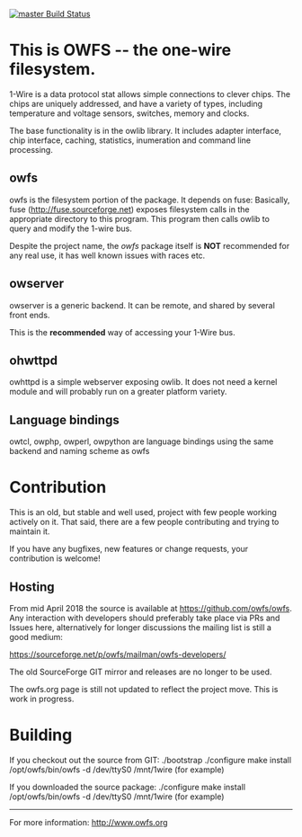 [![master Build Status](https://travis-ci.org/owfs/owfs.svg?branch=master)](https://travis-ci.org/owfs/owfs)

# This is OWFS -- the one-wire filesystem.

1-Wire is a data protocol stat allows simple connections to
clever chips. The chips are uniquely addressed, and have a
variety of types, including temperature and voltage sensors,
switches, memory and clocks.

The base functionality is in the owlib library. It includes adapter
interface, chip interface, caching, statistics, inumeration and
command line processing.

## owfs
owfs is the filesystem portion of the package. It depends on fuse:
Basically, fuse (http://fuse.sourceforge.net) exposes filesystem calls
in the appropriate directory to this program. This program then
calls owlib to query and modify the 1-wire bus.

Despite the project name, the _owfs_ package itself is **NOT** recommended
for any real use, it has well known issues with races etc.

## owserver
owserver is a generic backend. It can be remote, and shared by several
front ends.

This is the **recommended** way of accessing your 1-Wire bus.

## ohwttpd

owhttpd is a simple webserver exposing owlib. It does not need a kernel
module and will probably run on a greater platform variety.

## Language bindings

owtcl, owphp, owperl, owpython are language bindings using the same
backend and naming scheme as owfs


# Contribution

This is an old, but stable and well used, project with few people working actively on it.
That said, there are a few people contributing and trying to maintain it. 

If you have any bugfixes, new features or change requests, your contribution is welcome!

## Hosting

From mid April 2018 the source is available at https://github.com/owfs/owfs.
Any interaction with developers should preferably take place via PRs and Issues here,
alternatively for longer discussions the mailing list is still a good medium:

https://sourceforge.net/p/owfs/mailman/owfs-developers/

The old SourceForge GIT mirror and releases are no longer to be used.

The owfs.org page is still not updated to reflect the project move. This is work in progress.

# Building

If you checkout out the source from GIT:
  ./bootstrap
  ./configure
  make install
  /opt/owfs/bin/owfs -d /dev/ttyS0 /mnt/1wire (for example)
  
If you downloaded the source package:
  ./configure
  make install
  /opt/owfs/bin/owfs -d /dev/ttyS0 /mnt/1wire (for example)
  
  
---

  For more information:
  http://www.owfs.org


  
